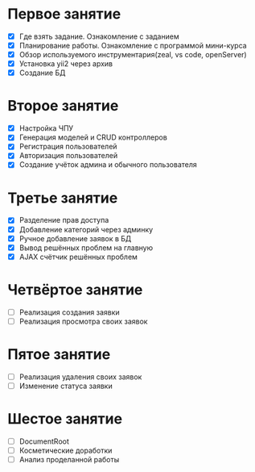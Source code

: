 # Первое занятие
- [x] Где взять задание. Ознакомление с заданием
- [x] Планирование работы. Ознакомление с программой мини-курса
- [x] Обзор используемого инструментария(zeal, vs code, openServer)
- [x] Установка yii2 через архив
- [x] Создание БД

# Второе занятие
- [x] Настройка ЧПУ
- [x] Генерация моделей и CRUD контроллеров
- [x] Регистрация пользователей
- [x] Авторизация пользователей
- [x] Создание учёток админа и обычного пользователя

# Третье занятие
- [x] Разделение прав доступа
- [x] Добавление категорий через админку
- [x] Ручное добавление заявок в БД
- [x] Вывод решённых проблем на главную
- [x] AJAX счётчик решённых проблем

# Четвёртое занятие
- [ ] Реализация создания заявки
- [ ] Реализация просмотра своих заявок

# Пятое занятие
- [ ] Реализация удаления своих заявок
- [ ] Изменение статуса заявки

# Шестое занятие
- [ ] DocumentRoot
- [ ] Косметические доработки
- [ ] Анализ проделанной работы
